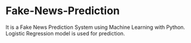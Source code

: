 # Fake-News-Prediction

It is a Fake News Prediction System using Machine Learning with Python. 
Logistic Regression model is used for prediction.
